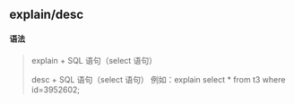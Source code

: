 ## explain/desc

#### 语法

> explain + SQL 语句（select 语句）
>
> desc + SQL 语句（select 语句）
> 例如：explain select * from t3 where id=3952602;

### 

